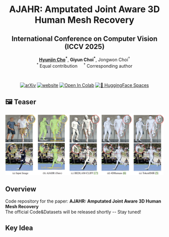 <div align="center">

# AJAHR: Amputated Joint Aware 3D Human Mesh Recovery
<h2>International Conference on Computer Vision (ICCV 2025)</h2>

**[Hyunjin Cho](https://chojinie.github.io/categories/)<sup>\*</sup>**, **Giyun Choi<sup>\*</sup>**, Jongwon Choi<sup>†</sup><br>
<sup>\*</sup> Equal contribution &nbsp;&nbsp;&nbsp; <sup>†</sup> Corresponding author  

<br/>

[![arXiv](https://img.shields.io/badge/arXiv-2305.20091-brightgreen.svg)](https://arxiv.org/abs/)
[![website](https://img.shields.io/badge/website-up-blue.svg)](https://chojinie.github.io/project_AJAHR/)
[![Open In Colab](https://colab.research.google.com/assets/colab-badge.svg)](https://colab.research.google.com/github/chojinie/chojinie.github.io/blob/main/demo.ipynb)
[![🤗 HuggingFace Spaces](https://img.shields.io/badge/🤗_HuggingFace-Spaces-blue)](https://huggingface.co/spaces/your-space-name)
</div>

## 🖼️ Teaser

![Teaser](./fig/fig1.png)

## Overview
Code repository for the paper: **AJAHR: Amputated Joint Aware 3D Human Mesh Recovery**  
The official Code&Datasets will be released shortly -- Stay tuned!

## Key Idea